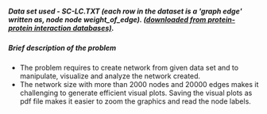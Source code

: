 ##### Data set used - SC-LC.TXT (each row in the dataset is a 'graph edge' written as, node node weight_of_edge). [(downloaded from protein-protein interaction  databases)](https://www.inetbio.org/wormnet/downloadnetwork.php).
##### Brief description of the problem
- The problem requires to create network from given data set and to manipulate, visualize and analyze the  network created.  
- The network size with more than 2000 nodes and 20000 edges makes it challenging to generate efficient  visual plots. Saving the visual plots as pdf file makes it easier to zoom the graphics and read the node labels.
